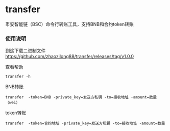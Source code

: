 # transfer
币安智能链（BSC）命令行转账工具，支持BNB和合约token转账

### 使用说明

到这下载二进制文件    
https://github.com/zhaozilong88/transfer/releases/tag/v1.0.0  


查看帮助
```
transfer -h
```

BNB转账
 
```
transfer  -token=BNB -private_key=发送方私钥 -to=接收地址 -amount=数量（wei）
```

token转账
```
transfer  -token=合约地址 -private_key=发送方私钥 -to=接收地址 -amount=数量
```

